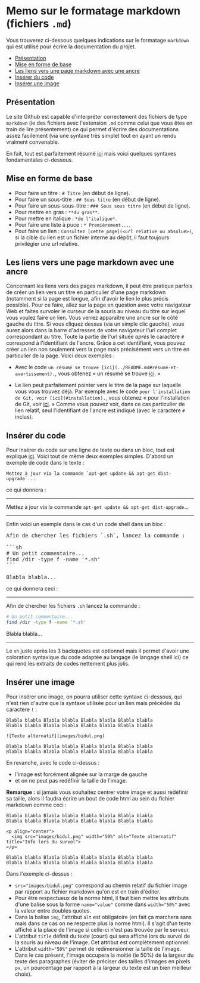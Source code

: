 # Memo sur le formatage markdown (fichiers `.md`)

Vous trouverez ci-dessous quelques indications sur le formatage `markdown` qui est utilisé pour écrire la documentation du projet.

* [Présentation](#présentation)
* [Mise en forme de base](#mise-en-forme-de-base)
* [Les liens vers une page markdown avec une ancre](#les-liens-vers-une-page-markdown-avec-une-ancre)
* [Insérer du code](#insérer-du-code)
* [Insérer une image](#insérer-une-image)

## Présentation

Le site Github est capable d'interpréter correctement des
fichiers de type `markdown` (ie des fichiers avec l'extension
`.md` comme celui que vous êtes en train de lire
présentement) ce qui permet d'écrire des documentations
assez facilement (via une syntaxe très simple) tout en ayant
un rendu vraiment convenable.

En fait, tout est parfaitement résumé
[ici](https://github.com/adam-p/markdown-here/wiki/Markdown-Cheatsheet)
mais voici quelques syntaxes fondamentales ci-dessous.


## Mise en forme de base

* Pour faire un titre : `# Titre` (en début de ligne).
* Pour faire un sous-titre : `## Sous titre` (en début de ligne).
* Pour faire un sous-sous-titre : `### Sous sous titre` (en début de ligne).
* Pour mettre en gras  : `**du gras**`.
* Pour mettre en italique  : `*de l'italique*`.
* Pour faire une liste à puce : `* Premièrement...`.
* Pour faire un lien : `Consultez [cette page](<url relative ou absolue>)`,
si la cible du lien est un fichier interne au dépôt, il faut
toujours privilégier une url relative.


## Les liens vers une page markdown avec une ancre

Concernant les liens vers des pages markdown, il peut être
pratique parfois de créer un lien vers un titre en
particulier d'une page markdown (notamment si la page est
longue, afin d'avoir le lien le plus précis possible). Pour
ce faire, allez sur la page en question avec votre
navigateur Web et faites survoler le curseur de la souris au
niveau du titre sur lequel vous voulez faire un lien. Vous
verrez apparaître une ancre sur le côté gauche du titre. Si
vous cliquez dessus (via un simple clic gauche), vous aurez
alors dans la barre d'adresses de votre navigateur l'url
complet correspondant au titre. Toute la partie de l'url
située *après* le caractère `#` correspond à l'identifiant
de l'ancre. Grâce à cet identifiant, vous pouvez créer un
lien non seulement vers la page mais précisément vers un
titre en particulier de la page. Voici deux exemples :

* Avec le code `un résumé se trouve [ici](../README.md#résumé-et-avertissement).`,
vous obtenez « un résumé se trouve [ici](../README.md#résumé-et-avertissement). »

* Le lien peut parfaitement pointer vers le titre de la
page sur laquelle vous vous trouvez déjà. Par exemple avec
le code `pour l'installation de Git, voir [ici](#installation).`,
vous obtenez « pour l'installation de Git, voir [ici](#installation). »
Comme vous pouvez voir, dans ce cas particulier de lien
relatif, seul l'identifiant de l'ancre est indiqué (avec le
caractère `#` inclus).


## Insérer du code

Pour insérer du code sur une ligne de texte ou dans un bloc,
tout est expliqué
[ici](https://github.com/adam-p/markdown-here/wiki/Markdown-Cheatsheet#code-and-syntax-highlighting).
Voici tout de même deux exemples simples. D'abord un
exemple de code dans le texte :

```
Mettez à jour via la commande `apt-get update && apt-get dist-upgrade`...
```

ce qui donnera :

* * *
Mettez à jour via la commande `apt-get update && apt-get dist-upgrade`...
* * *

Enfin voici un exemple dans le cas d'un code shell
dans un bloc :

<pre>
Afin de chercher les fichiers `.sh`, lancez la commande :

```sh
# Un petit commentaire...
find /dir -type f -name '*.sh'
```

Blabla blabla...
</pre>

ce qui donnera ceci :

* * *
Afin de chercher les fichiers `.sh` lancez la commande :

```sh
# Un petit commentaire...
find /dir -type f -name '*.sh'
```

Blabla blabla...
* * *

Le `sh` juste après les 3 backquotes est optionnel mais il
permet d'avoir une coloration syntaxique du code adaptée au
langage (le langage shell ici) ce qui rend les extraits de
codes nettement plus jolis.

## Insérer une image

Pour insérer une image, on pourra utiliser cette syntaxe
ci-dessous, qui n'est rien d'autre que la syntaxe utilisée
pour un lien mais précédée du caractère `!` :

```
Blabla blabla Blabla blabla Blabla blabla Blabla blabla
Blabla blabla Blabla blabla Blabla blabla Blabla blabla

![Texte alternatif](images/bidul.png)

Blabla blabla Blabla blabla Blabla blabla Blabla blabla
Blabla blabla Blabla blabla Blabla blabla Blabla blabla
```

En revanche, avec le code ci-dessus :

* l'image est forcément alignée sur la marge de gauche
* et on ne peut pas redéfinir la taille de l'image.


**Remarque :** si jamais vous souhaitez centrer votre image
et aussi redéfinir sa taille, alors il faudra écrire un bout
de code html au sein du fichier markdown comme ceci :

```
Blabla blabla Blabla blabla Blabla blabla Blabla blabla
Blabla blabla Blabla blabla Blabla blabla Blabla blabla

<p align="center">
  <img src="images/bidul.png" width="50%" alt="Texte alternatif" title="Info lors du survol">
</p>

Blabla blabla Blabla blabla Blabla blabla Blabla blabla
Blabla blabla Blabla blabla Blabla blabla Blabla blabla
```

Dans l'exemple ci-dessus :

* `src="images/bidul.png"` correspond au chemin relatif du
fichier image par rapport au fichier markdown qu'on est en
train d'éditer.
* Pour être respectueux de la norme html, il faut bien mettre
les attributs d'une balise sous la forme `name="value"` comme
dans `width="50%"` avec la valeur entre doubles quotes.
* Dans la balise `img`, l'attribut `alt` est obligatoire (en
fait ça marchera sans mais dans ce cas on ne respecte plus la
norme html). Il s'agit d'un texte affiché à la place de l'image
si celle-ci n'est pas trouvée par le serveur.
* L'attribut `title` définit du texte (court) qui sera affiché
lors du survol de la souris au niveau de l'image. Cet attribut
est complètement optionnel.
* L'attribut `width="50%"` permet de redimensionner la taille
de l'image. Dans le cas présent, l'image occupera la moitié
(ie 50%) de la largeur du texte des paragraphes (éviter de
préciser des tailles d'images en pixels `px`, un pourcentage
par rapport à la largeur du texte est un bien meilleur choix).


